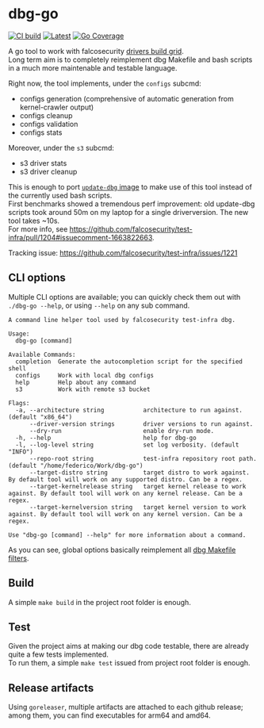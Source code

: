 # dbg-go

[![CI build](https://github.com/FedeDP/dbg-go/actions/workflows/ci.yml/badge.svg)](https://github.com/FedeDP/dbg-go/actions/workflows/ci.yml)
[![Latest](https://img.shields.io/github/v/release/FedeDP/dbg-go)](https://github.com/FedeDP/dbg-go/releases/latest)
[![Go Coverage](https://github.com/FedeDP/dbg-go/wiki/coverage.svg)](https://raw.githack.com/wiki/FedeDP/dbg-go/coverage.html)

A go tool to work with falcosecurity [drivers build grid](https://github.com/falcosecurity/test-infra/tree/master/driverkit).  
Long term aim is to completely reimplement dbg Makefile and bash scripts in a much more maintenable and testable language.  

Right now, the tool implements, under the `configs` subcmd:
* configs generation (comprehensive of automatic generation from kernel-crawler output)
* configs cleanup
* configs validation
* configs stats

Moreover, under the `s3` subcmd:
* s3 driver stats
* s3 driver cleanup

This is enough to port [`update-dbg` image](https://github.com/falcosecurity/test-infra/tree/master/images/update-dbg) to make use of this tool instead of the currently used bash scripts.  
First benchmarks showed a tremendous perf improvement: old update-dbg scripts took around 50m on my laptop for a single driverversion. The new tool takes ~10s.  
For more info, see https://github.com/falcosecurity/test-infra/pull/1204#issuecomment-1663822663.  

Tracking issue: https://github.com/falcosecurity/test-infra/issues/1221

## CLI options

Multiple CLI options are available; you can quickly check them out with `./dbg-go --help`, or using `--help` on any sub command.  

```
A command line helper tool used by falcosecurity test-infra dbg.

Usage:
  dbg-go [command]

Available Commands:
  completion  Generate the autocompletion script for the specified shell
  configs     Work with local dbg configs
  help        Help about any command
  s3          Work with remote s3 bucket

Flags:
  -a, --architecture string           architecture to run against. (default "x86_64")
      --driver-version strings        driver versions to run against.
      --dry-run                       enable dry-run mode.
  -h, --help                          help for dbg-go
  -l, --log-level string              set log verbosity. (default "INFO")
      --repo-root string              test-infra repository root path. (default "/home/federico/Work/dbg-go")
      --target-distro string          target distro to work against. By default tool will work on any supported distro. Can be a regex.
      --target-kernelrelease string   target kernel release to work against. By default tool will work on any kernel release. Can be a regex.
      --target-kernelversion string   target kernel version to work against. By default tool will work on any kernel version. Can be a regex.

Use "dbg-go [command] --help" for more information about a command.
```

As you can see, global options basically reimplement all [dbg Makefile filters](https://github.com/falcosecurity/test-infra/blob/master/driverkit/Makefile).

## Build

A simple `make build` in the project root folder is enough.

## Test

Given the project aims at making our dbg code testable, there are already quite a few tests implemented.  
To run them, a simple `make test` issued from project root folder is enough.

## Release artifacts

Using `goreleaser`, multiple artifacts are attached to each github release; among them, you can find executables for arm64 and amd64.
